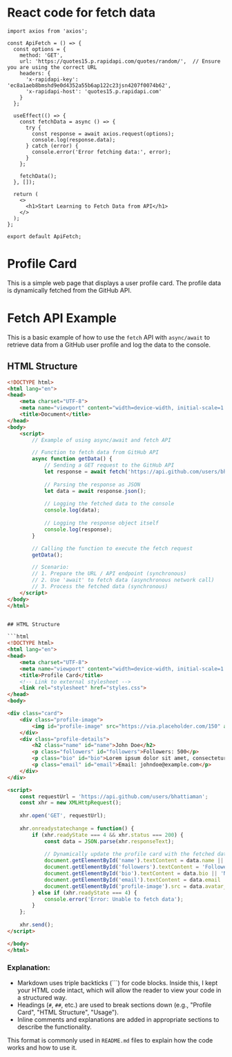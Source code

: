 # React code for fetch data

```import React, { useEffect } from 'react';
import axios from 'axios';

const ApiFetch = () => {
  const options = {
    method: 'GET',
    url: 'https://quotes15.p.rapidapi.com/quotes/random/',  // Ensure you are using the correct URL
    headers: {
      'x-rapidapi-key': 'ec8a1aeb8bmshd9e0d4352a55b6ap122c23jsn4207f0074b62',
      'x-rapidapi-host': 'quotes15.p.rapidapi.com'
    }
  };

  useEffect(() => {
    const fetchData = async () => {
      try {
        const response = await axios.request(options);
        console.log(response.data);
      } catch (error) {
        console.error('Error fetching data:', error);
      }
    };

    fetchData();
  }, []);

  return (
    <>
      <h1>Start Learning to Fetch Data from API</h1>
    </>
  );
};

export default ApiFetch;

```

# Profile Card

This is a simple web page that displays a user profile card. The profile data is dynamically fetched from the GitHub API.


# Fetch API Example

This is a basic example of how to use the `fetch` API with `async/await` to retrieve data from a GitHub user profile and log the data to the console.

## HTML Structure

```html
<!DOCTYPE html>
<html lang="en">
<head>
    <meta charset="UTF-8">
    <meta name="viewport" content="width=device-width, initial-scale=1.0">
    <title>Document</title>
</head>
<body>
    <script>
        // Example of using async/await and fetch API

        // Function to fetch data from GitHub API
        async function getData() {
            // Sending a GET request to the GitHub API
            let response = await fetch('https://api.github.com/users/bhattiaman');
            
            // Parsing the response as JSON
            let data = await response.json();
            
            // Logging the fetched data to the console
            console.log(data);
            
            // Logging the response object itself
            console.log(response);  
        }

        // Calling the function to execute the fetch request
        getData(); 

        // Scenario:
        // 1. Prepare the URL / API endpoint (synchronous)
        // 2. Use 'await' to fetch data (asynchronous network call)
        // 3. Process the fetched data (synchronous)
    </script>
</body>
</html>


## HTML Structure

```html
<!DOCTYPE html>
<html lang="en">
<head>
    <meta charset="UTF-8">
    <meta name="viewport" content="width=device-width, initial-scale=1.0">
    <title>Profile Card</title>
    <!-- Link to external stylesheet -->
    <link rel="stylesheet" href="styles.css">
</head>
<body>

<div class="card">
    <div class="profile-image">
        <img id="profile-image" src="https://via.placeholder.com/150" alt="Profile Image">
    </div>
    <div class="profile-details">
        <h2 class="name" id="name">John Doe</h2>
        <p class="followers" id="followers">Followers: 500</p>
        <p class="bio" id="bio">Lorem ipsum dolor sit amet, consectetur adipiscing elit. Aenean commodo ligula eget dolor.</p>
        <p class="email" id="email">Email: johndoe@example.com</p>
    </div>
</div>

<script>
    const requestUrl = 'https://api.github.com/users/bhattiaman';
    const xhr = new XMLHttpRequest();
    
    xhr.open('GET', requestUrl);
    
    xhr.onreadystatechange = function() {
        if (xhr.readyState === 4 && xhr.status === 200) {
            const data = JSON.parse(xhr.responseText);
            
            // Dynamically update the profile card with the fetched data
            document.getElementById('name').textContent = data.name || data.login;
            document.getElementById('followers').textContent = 'Followers: ' + data.followers;
            document.getElementById('bio').textContent = data.bio || 'No bio available';
            document.getElementById('email').textContent = data.email || 'No public email';
            document.getElementById('profile-image').src = data.avatar_url || 'No public email';
        } else if (xhr.readyState === 4) {
            console.error('Error: Unable to fetch data');
        }
    };
    
    xhr.send();
</script>

</body>
</html>
```

### Explanation:
- Markdown uses triple backticks (```) for code blocks. Inside this, I kept your HTML code intact, which will allow the reader to view your code in a structured way.
- Headings (`#`, `##`, etc.) are used to break sections down (e.g., "Profile Card", "HTML Structure", "Usage").
- Inline comments and explanations are added in appropriate sections to describe the functionality.

This format is commonly used in `README.md` files to explain how the code works and how to use it.
